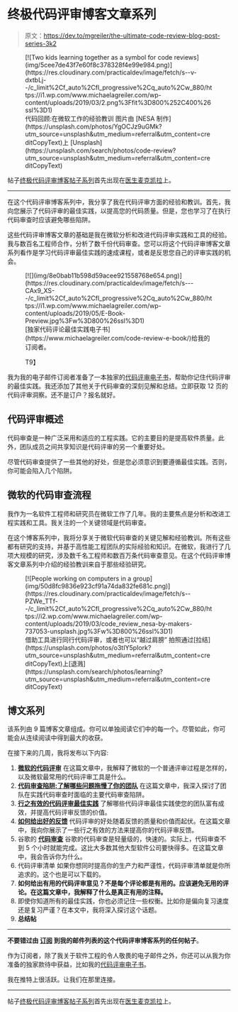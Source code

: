 # 终极代码评审博客文章系列

> 原文：<https://dev.to/mgreiler/the-ultimate-code-review-blog-post-series-3k2>

<figure>[![Two kids learning together as a symbol for code reviews](img/5cee7de43f7e60f8c378328f4e99e984.png)](https://res.cloudinary.com/practicaldev/image/fetch/s--v-dxtbLj--/c_limit%2Cf_auto%2Cfl_progressive%2Cq_auto%2Cw_880/https://i1.wp.com/www.michaelagreiler.com/wp-content/uploads/2019/03/2.png%3Ffit%3D800%252C400%26ssl%3D1) 

<figcaption>代码回顾:在微软工作的经验教训
图片由 [NESA 制作](https://unsplash.com/photos/YgOCJz9uGMk?utm_source=unsplash&utm_medium=referral&utm_content=creditCopyText)上 [Unsplash](https://unsplash.com/search/photos/code-review?utm_source=unsplash&utm_medium=referral&utm_content=creditCopyText)
</figcaption>

</figure>

帖子[终极代码评审博客帖子系列](https://www.michaelagreiler.com/code-review-blog-post-series/)首先出现在[医生麦克凯拉](https://www.michaelagreiler.com)上。

* * *

在这个代码评审博客系列中，我分享了我在代码评审方面的经验和教训。首先，我向您展示了代码评审的最佳实践，以提高您的代码质量。但是，您也学习了在执行代码审查时应该避免哪些陷阱。

这些代码评审博客文章的基础是我在微软分析和改进代码评审实践和工具的经验。我与数百名工程师合作，分析了数千份代码审查。您可以将这个代码评审博客文章系列看作是学习代码评审最佳实践的速成课程，或者是反思您自己的评审实践的机会。

<figure>[![](img/8e0bab11b598d59acee921558768e654.png)](https://res.cloudinary.com/practicaldev/image/fetch/s---CAx9_XS--/c_limit%2Cf_auto%2Cfl_progressive%2Cq_auto%2Cw_880/https://i1.wp.com/www.michaelagreiler.com/wp-content/uploads/2019/05/E-Book-Preview.jpg%3Fw%3D800%26ssl%3D1) 

<figcaption>
[独家代码评论最佳实践电子书](https://www.michaelagreiler.com/code-review-e-book/)给我的订阅者。</figcaption>

T9】</figure>

我为我的电子邮件订阅者准备了一本独家的[代码评审电子书](https://www.michaelagreiler.com/code-review-e-book/)，帮助你记住代码评审的最佳实践。我还添加了其他关于代码审查的深刻见解和总结。立即获取 12 页的代码评审洞察。还不是订户？报名就好。

## 代码评审概述

代码审查是一种广泛采用和适应的工程实践。它的主要目的是提高软件质量。此外，团队成员之间共享知识是代码评审的另一个重要好处。

尽管代码审查提供了一些其他的好处，但是您必须意识到要遵循最佳实践。否则，你可能会陷入几个陷阱。

## 微软的代码审查流程

我作为一名软件工程师和研究员在微软工作了几年。我的主要焦点是分析和改进工程实践和工具。我关注的一个关键领域是代码审查。

在这个博客系列中，我将分享关于微软代码审查的关键见解和经验教训。所有这些都有研究的支持，并基于高性能工程团队的实际经验和知识。在微软，我进行了几项大规模的研究，涉及数千名工程师和数百万条代码审查意见。在这个代码评审博客文章系列中介绍的经验教训来自于那些经验研究。

<figure>[![People working on computers in a group](img/50d8fc9836e923cf91a74da832fe681c.png)](https://res.cloudinary.com/practicaldev/image/fetch/s--PZWe_TTf--/c_limit%2Cf_auto%2Cfl_progressive%2Cq_auto%2Cw_880/https://i2.wp.com/www.michaelagreiler.com/wp-content/uploads/2019/03/code_review_nesa-by-makers-737053-unsplash.jpg%3Fw%3D800%26ssl%3D1) 

<figcaption>借助工具进行同行代码评审，或者也可以“越过肩膀”
拍照通过[拉结](https://unsplash.com/photos/o3tIY5pIork?utm_source=unsplash&utm_medium=referral&utm_content=creditCopyText)上[退溅](https://unsplash.com/search/photos/learning?utm_source=unsplash&utm_medium=referral&utm_content=creditCopyText)</figcaption>

</figure>

## 博文系列

该系列由 9 篇博客文章组成。你可以单独阅读它们中的每一个。尽管如此，你可能会从连续阅读中得到最大的收获。

在接下来的几周，我将发布以下内容:

1.  **[微软的代码评审](https://www.michaelagreiler.com/code-reviews-at-microsoft-how-to-code-review-at-a-large-software-company/)** 在这篇文章中，我解释了微软的一个普通评审过程是怎样的，以及微软最常用的代码评审工具是什么。
2.  **[代码审查陷阱:了解哪些问题拖慢了你的团队](https://www.michaelagreiler.com/code-review-pitfalls-slow-down/)** 在这篇文章中，我深入探讨了团队在实践代码审查时面临的主要代码审查陷阱。
3.  [**行之有效的代码评审最佳实践**](https://www.michaelagreiler.com/code-review-best-practices/) 了解哪些代码评审最佳实践使您的团队富有成效，并提高代码评审反馈的价值。
4.  **[如何给出好的反馈](https://www.michaelagreiler.com/great-code-review-feedback/)** 代码评审的好处随着反馈的质量和价值而起伏。在这篇文章中，我向你展示了一些行之有效的方法来提高你的代码评审反馈。
5.  谷歌的 **[代码审查](https://www.michaelagreiler.com/code-reviews-at-google/)** 谷歌的代码审查是轻量级的，快速的。实际上，代码审查不到 5 个小时就能完成。这比大多数其他大型软件公司要快得多。在这篇文章中，我会告诉你为什么。
6.  代码评审清单 如果你想同时提高你的生产力和严谨性，代码评审清单就是你所追求的。这个也是可以下载的。
7.  **如何给出有用的代码评审意见？不是每个评论都是有用的。应该避免无用的评论。在这篇文章中，我解释了什么是真正有用的注释。**
8.  即使你知道所有的最佳实践，你也必须记住一些权衡。比如你是偏向复习速度还是复习严谨？在本文中，我将深入探讨这个话题。
9.  **总结帖**

* * *

**不要错过由 **[订阅](https://www.michaelagreiler.com/subscribe/)** 到我的邮件列表的这个代码评审博客系列的任何帖子**。

作为订阅者，除了我关于软件工程的令人敬畏的电子邮件之外，你还可以从我为你准备的独家款待中获益，比如我的[代码评审电子书](https://www.michaelagreiler.com/code-review-e-book/)。

我在推特上很活跃。让我们在那里连接。

* * *

帖子[终极代码评审博客帖子系列](https://www.michaelagreiler.com/code-review-blog-post-series/)首先出现在[医生麦克凯拉](https://www.michaelagreiler.com)上。